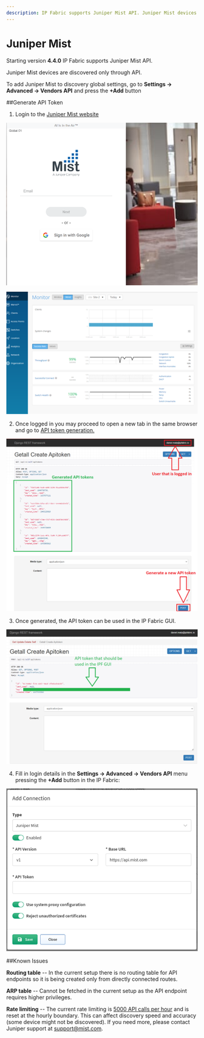 ```yaml
---
description: IP Fabric supports Juniper Mist API. Juniper Mist devices are discovered only through API. Some settings to be applied that we go through on this section.
---
```


# Juniper Mist

Starting version **4.4.0** IP Fabric supports Juniper Mist API.

Juniper Mist devices are discovered only through API.

To add Juniper Mist to discovery global settings, go to **Settings → Advanced → Vendors API** and press the **+Add** button

##Generate API Token

1) Login to the [Juniper Mist website](https://manage.mist.com/signin.html#!signin)

![login](mist/mist_login.png)

![main gui](mist/mist_gui.png)

2) Once logged in you may proceed to open a new tab in the same browser and go to [API token generation.](https://api.mist.com/api/v1/self/apitokens)

![Mist API token](mist/mist_api_token.png)

3) Once generated, the API token can be used in the IP Fabric GUI.

![Create API token](mist/mist_api_create.png)

4) Fill in login details in the **Settings → Advanced → Vendors API** menu pressing the **+Add** button in the IP Fabric:

![IP Fabric API settings](mist/mist_ipf_settings.png)

##Known Issues

**Routing table** -- In the current setup there is no routing table for API endpoints so it is being created only from directly connected routes.

**ARP table** -- Cannot be fetched in the current setup as the API endpoint requires higher privileges.

**Rate limiting** -- The current rate limiting is [5000 API calls per hour](https://www.mist.com/documentation/api-rate-limiting/) and is reset at the hourly boundary. This can affect discovery speed and accuracy (some device might not be discovered). If you need more, please contact Juniper support at support@mist.com.
